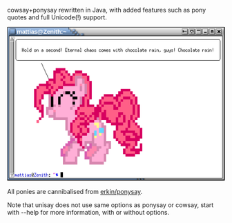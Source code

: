 cowsay+ponysay rewritten in Java, with added features such as
pony quotes and full Unicode(!) support.


![screenshot](https://github.com/maandree/unisay/raw/master/screenshot.png)


All ponies are cannibalised from [erkin/ponysay](/erkin/ponysay).

Note that unisay does not use same options as ponysay or cowsay,
start with --help for more information, with or without options.

